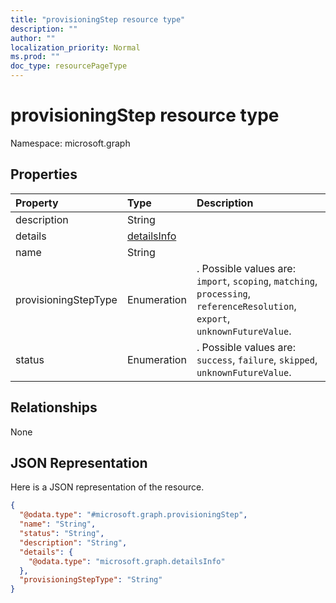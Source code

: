```yaml
---
title: "provisioningStep resource type"
description: ""
author: ""
localization_priority: Normal
ms.prod: ""
doc_type: resourcePageType
---
```


# provisioningStep resource type


Namespace: microsoft.graph



## Properties
|Property|Type|Description|
|:---|:---|:---|
|description|String||
|details|[detailsInfo](../resources/detailsinfo.md)||
|name|String||
|provisioningStepType|Enumeration|. Possible values are: `import`, `scoping`, `matching`, `processing`, `referenceResolution`, `export`, `unknownFutureValue`.|
|status|Enumeration|. Possible values are: `success`, `failure`, `skipped`, `unknownFutureValue`.|

## Relationships
None

## JSON Representation
Here is a JSON representation of the resource.
<!-- {
  "blockType": "resource",
  "@odata.type": "microsoft.graph.provisioningStep"
}
-->
``` json
{
  "@odata.type": "#microsoft.graph.provisioningStep",
  "name": "String",
  "status": "String",
  "description": "String",
  "details": {
    "@odata.type": "microsoft.graph.detailsInfo"
  },
  "provisioningStepType": "String"
}
```

